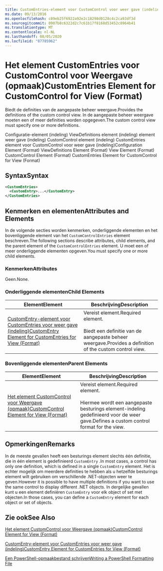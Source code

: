 ```yaml
---
title: CustomEntries-element voor CustomControl voor weer gave (indeling) | Microsoft Docs
ms.date: 09/13/2016
ms.openlocfilehash: c89eb25f6922a92e2c18298d0128c4c2ca93df3d
ms.sourcegitcommit: 0907b8c6322d2c7c61b17f8168d53452c8964b41
ms.translationtype: MT
ms.contentlocale: nl-NL
ms.lasthandoff: 08/05/2020
ms.locfileid: "87785962"
---
```

# <a name="customentries-element-for-customcontrol-for-view-format"></a><span data-ttu-id="5eb15-102">Het element CustomEntries voor CustomControl voor Weergave (opmaak)</span><span class="sxs-lookup"><span data-stu-id="5eb15-102">CustomEntries Element for CustomControl for View (Format)</span></span>

<span data-ttu-id="5eb15-103">Biedt de definities van de aangepaste beheer weergave.</span><span class="sxs-lookup"><span data-stu-id="5eb15-103">Provides the definitions of the custom control view.</span></span> <span data-ttu-id="5eb15-104">In de aangepaste beheer weergave moeten een of meer definities worden opgegeven.</span><span class="sxs-lookup"><span data-stu-id="5eb15-104">The custom control view must specify one or more definitions.</span></span>

<span data-ttu-id="5eb15-105">Configuratie-element (indeling) ViewDefinitions element (indeling) element weer gave (indeling) CustomControl element (indeling) CustomEntries element voor CustomControl voor weer gave (indeling)</span><span class="sxs-lookup"><span data-stu-id="5eb15-105">Configuration Element (Format) ViewDefinitions Element (Format) View Element (Format) CustomControl Element (Format) CustomEntries Element for CustomControl for View (Format)</span></span>

## <a name="syntax"></a><span data-ttu-id="5eb15-106">Syntax</span><span class="sxs-lookup"><span data-stu-id="5eb15-106">Syntax</span></span>

```xml
<CustomEntries>
  <CustomEntry>...</CustomEntry>
</CustomEntries>
```

## <a name="attributes-and-elements"></a><span data-ttu-id="5eb15-107">Kenmerken en elementen</span><span class="sxs-lookup"><span data-stu-id="5eb15-107">Attributes and Elements</span></span>

<span data-ttu-id="5eb15-108">In de volgende secties worden kenmerken, onderliggende elementen en het bovenliggende element van het `CustomControlEntries` element beschreven.</span><span class="sxs-lookup"><span data-stu-id="5eb15-108">The following sections describe attributes, child elements, and the parent element of the `CustomControlEntries` element.</span></span> <span data-ttu-id="5eb15-109">U moet een of meer onderliggende elementen opgeven.</span><span class="sxs-lookup"><span data-stu-id="5eb15-109">You must specify one or more child elements.</span></span>

### <a name="attributes"></a><span data-ttu-id="5eb15-110">Kenmerken</span><span class="sxs-lookup"><span data-stu-id="5eb15-110">Attributes</span></span>

<span data-ttu-id="5eb15-111">Geen.</span><span class="sxs-lookup"><span data-stu-id="5eb15-111">None.</span></span>

### <a name="child-elements"></a><span data-ttu-id="5eb15-112">Onderliggende elementen</span><span class="sxs-lookup"><span data-stu-id="5eb15-112">Child Elements</span></span>

|<span data-ttu-id="5eb15-113">Element</span><span class="sxs-lookup"><span data-stu-id="5eb15-113">Element</span></span>|<span data-ttu-id="5eb15-114">Beschrijving</span><span class="sxs-lookup"><span data-stu-id="5eb15-114">Description</span></span>|
|-------------|-----------------|
|[<span data-ttu-id="5eb15-115">CustomEntry-element voor CustomEntries voor weer gave (indeling)</span><span class="sxs-lookup"><span data-stu-id="5eb15-115">CustomEntry Element for CustomEntries for View (Format)</span></span>](./customentry-element-for-customentries-for-customcontrol-for-view-format.md)|<span data-ttu-id="5eb15-116">Vereist element.</span><span class="sxs-lookup"><span data-stu-id="5eb15-116">Required element.</span></span><br /><br /> <span data-ttu-id="5eb15-117">Biedt een definitie van de aangepaste beheer weergave.</span><span class="sxs-lookup"><span data-stu-id="5eb15-117">Provides a definition of the custom control view.</span></span>|

### <a name="parent-elements"></a><span data-ttu-id="5eb15-118">Bovenliggende elementen</span><span class="sxs-lookup"><span data-stu-id="5eb15-118">Parent Elements</span></span>

|<span data-ttu-id="5eb15-119">Element</span><span class="sxs-lookup"><span data-stu-id="5eb15-119">Element</span></span>|<span data-ttu-id="5eb15-120">Beschrijving</span><span class="sxs-lookup"><span data-stu-id="5eb15-120">Description</span></span>|
|-------------|-----------------|
|[<span data-ttu-id="5eb15-121">Het element CustomControl voor Weergave (opmaak)</span><span class="sxs-lookup"><span data-stu-id="5eb15-121">CustomControl Element for View (Format)</span></span>](./customcontrol-element-for-view-format.md)|<span data-ttu-id="5eb15-122">Vereist element.</span><span class="sxs-lookup"><span data-stu-id="5eb15-122">Required element.</span></span><br /><br /> <span data-ttu-id="5eb15-123">Hiermee wordt een aangepaste besturings element-indeling gedefinieerd voor de weer gave.</span><span class="sxs-lookup"><span data-stu-id="5eb15-123">Defines a custom control format for the view.</span></span>|

## <a name="remarks"></a><span data-ttu-id="5eb15-124">Opmerkingen</span><span class="sxs-lookup"><span data-stu-id="5eb15-124">Remarks</span></span>

<span data-ttu-id="5eb15-125">In de meeste gevallen heeft een besturings element slechts één definitie, die in één element is gedefinieerd `CustomEntry` .</span><span class="sxs-lookup"><span data-stu-id="5eb15-125">In most cases, a control has only one definition, which is defined in a single `CustomEntry` element.</span></span> <span data-ttu-id="5eb15-126">Het is echter mogelijk om meerdere definities te hebben als u hetzelfde besturings element wilt gebruiken om verschillende .NET-objecten weer te geven.</span><span class="sxs-lookup"><span data-stu-id="5eb15-126">However it is possible to have multiple definitions if you want to use the same control to display different .NET objects.</span></span> <span data-ttu-id="5eb15-127">In dergelijke gevallen kunt u een element definiëren `CustomEntry` voor elk object of set met objecten.</span><span class="sxs-lookup"><span data-stu-id="5eb15-127">In those cases, you can define a `CustomEntry` element for each object or set of objects.</span></span>

## <a name="see-also"></a><span data-ttu-id="5eb15-128">Zie ook</span><span class="sxs-lookup"><span data-stu-id="5eb15-128">See Also</span></span>

[<span data-ttu-id="5eb15-129">Het element CustomControl voor Weergave (opmaak)</span><span class="sxs-lookup"><span data-stu-id="5eb15-129">CustomControl Element for View (Format)</span></span>](./customcontrol-element-for-view-format.md)

[<span data-ttu-id="5eb15-130">CustomEntry-element voor CustomEntries voor weer gave (indeling)</span><span class="sxs-lookup"><span data-stu-id="5eb15-130">CustomEntry Element for CustomEntries for View (Format)</span></span>](./customentry-element-for-customentries-for-customcontrol-for-view-format.md)

[<span data-ttu-id="5eb15-131">Een PowerShell-opmaakbestand schrijven</span><span class="sxs-lookup"><span data-stu-id="5eb15-131">Writing a PowerShell Formatting File</span></span>](./writing-a-powershell-formatting-file.md)
